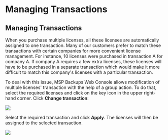 # Managing Transactions

## Managing Transactions

When you purchase multiple licenses, all these licenses are automatically assigned to one transaction. Many of our customers prefer to match these transactions with certain companies for more convenient license management. For instance, 10 licenses were purchased in transaction A for company A. If company A requires a few extra licenses, these licenses will have to be purchased in a separate transaction which would make it more difficult to match this company's licenses with a particular transaction.

To deal with this issue, MSP Backups Web Console allows modification of multiple licenses' transaction with the help of a group action. To do that, select the required licenses and click on the key icon in the upper right-hand corner. Click **Change transaction**:

![](https://github.com/rzakiev/documentation/tree/825c2f64ff90af49b1daa32930a61d866bc1dc67/.gitbook/assets/licensing9.png)

Select the required transaction and click **Apply**. The licenses will then be assigned to the selected transaction.

![](https://github.com/rzakiev/documentation/tree/825c2f64ff90af49b1daa32930a61d866bc1dc67/.gitbook/assets/licensing10.png)

